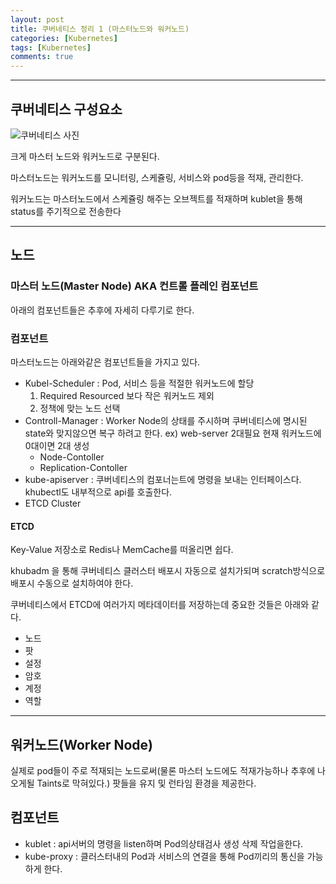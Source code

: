 ```yaml
---
layout: post
title: 쿠버네티스 정리 1 (마스터노드와 워커노드)
categories: [Kubernetes]
tags: [Kubernetes]
comments: true
---
```


-----------
## 쿠버네티스 구성요소
![쿠버네티스 사진](https://d33wubrfki0l68.cloudfront.net/2475489eaf20163ec0f54ddc1d92aa8d4c87c96b/e7c81/images/docs/components-of-kubernetes.svg)


크게 마스터 노드와 워커노드로 구분된다.

마스터노드는 워커노드를 모니터링, 스케쥴링, 서비스와 pod등을 적재, 관리한다.

워커노드는 마스터노드에서 스케쥴링 해주는 오브젝트를 적재하며 kublet을 통해 status를 주기적으로 전송한다

------------------------

## 노드

### 마스터 노드(Master Node) AKA 컨트롤 플레인 컴포넌트

아래의 컴포넌트들은 추후에 자세히 다루기로 한다.

### 컴포넌트

마스터노드는 아래와같은 컴포넌트들을 가지고 있다.

- Kubel-Scheduler : Pod, 서비스 등을 적절한 워커노드에 할당
  1. Required Resourced 보다 작은 워커노드 제외
  2. 정책에 맞는 노드 선택
- Controll-Manager : Worker Node의 상태를 주시하며 쿠버네티스에 명시된 state와 맞지않으면 복구 하려고 한다. ex) web-server 2대필요 현재 워커노드에 0대이면 2대 생성
  - Node-Contoller
  - Replication-Contoller
- kube-apiserver : 쿠버네티스의 컴포너는트에 명령을 보내는 인터페이스다. khubectl도 내부적으로 api를 호출한다.
- ETCD Cluster

#### ETCD

Key-Value 저장소로 Redis나 MemCache를 떠올리면 쉽다.

khubadm 을 통해 쿠버네티스 클러스터 배포시 자동으로 설치가되며 scratch방식으로 배포시 수동으로 설치하여야 한다.

쿠버네티스에서 ETCD에 여러가지 메타데이터를 저장하는데 중요한 것들은 아래와 같다.

  - 노드
  - 팟
  - 설정
  - 암호
  - 계정
  - 역할
  
------------------------

## 워커노드(Worker Node)

실제로 pod들이 주로 적재되는 노드로써(물론 마스터 노드에도 적재가능하나 추후에 나오게될 Taints로 막혀있다.) 팟들을 유지 및 런타임 환경을 제공한다.

## 컴포넌트

- kublet : api서버의 명령을 listen하며 Pod의상태검사 생성 삭제 작업을한다.
- kube-proxy : 클러스터내의 Pod과 서비스의 연결을 통해 Pod끼리의 통신을 가능하게 한다.
